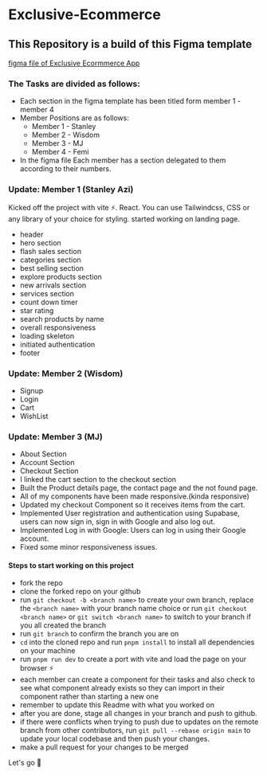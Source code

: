 # Exclusive-Ecommerce

## This Repository is a build of this Figma template 
[figma file of Exclusive Ecormmerce App](https://www.figma.com/file/i1fFtQh7La2Z50rvJ7UuQB/Full-E-Commerce-Website-UI-UX-Design-(Community)?type=design&node-id=34%3A213&mode=design&t=BMPFZeVBtC2E3Odq-1)

### The Tasks are divided as follows:
- Each section in the figma template has been titled form member 1 - member 4
- Member Positions are as follows:
  * Member 1 - Stanley
  * Member 2 - Wisdom
  * Member 3 - MJ
  * Member 4 - Femi 
- In the figma file Each member has a section delegated to them according to their numbers.

### Update: Member 1 (Stanley Azi)

Kicked off the project with vite ⚡️.
React. You can use Tailwindcss, CSS or any library of your choice for styling.
started working on landing page.

- header
- hero section
- flash sales section
- categories section
- best selling section
- explore products section
- new arrivals section
- services section
- count down timer
- star rating
- search products by name
- overall responsiveness
- loading skeleton
- initiated authentication
- footer

### Update: Member 2 (Wisdom)

- Signup 
- Login
- Cart
- WishList


### Update: Member 3 (MJ)
- About Section
- Account Section
- Checkout Section
- I linked the cart section to the checkout section
- Built the Product details page, the contact page and the not found page.
- All of my components have been made responsive.(kinda responsive)
- Updated my checkout Component so it receives items from the cart.
- Implemented User registration and authentication using Supabase, users can now sign in, sign in with Google and also log out.
- Implemented Log in with Google: Users can log in using their Google account.
- Fixed some minor responsiveness issues.

#### Steps to start working on this project

- fork the repo
- clone the forked repo on your github
- run `git checkout -b <branch name>` to create your own branch, replace the `<branch name>` with your branch name choice or run `git checkout <branch name>` or `git switch <branch name>` to switch to your branch if you all created the branch
- run `git branch` to confirm the branch you are on
- `cd` into the cloned repo and run `pnpm install` to install all dependencies on your machine
- run `pnpm run dev` to create a port with vite and load the page on your browser ⚡️
- each member can create a component for their tasks and also check to see what component already exists so they can import in their component rather than starting a new one
- remember to update this Readme with what you worked on
- after you are done, stage all changes in your branch and push to github.
- if there were conflicts when trying to push due to updates on the remote branch from other contributors, run `git pull --rebase origin main` to update your local codebase and then push your changes.
- make a pull request for your changes to be merged

Let's go 🚀
